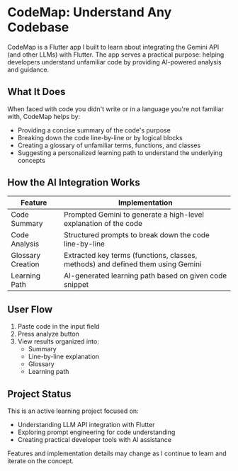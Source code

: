 # CodeMap: Understand Any Codebase

CodeMap is a Flutter app I built to learn about integrating the Gemini API (and other LLMs) with Flutter. The app serves a practical purpose: helping developers understand unfamiliar code by providing AI-powered analysis and guidance.

## What It Does

When faced with code you didn't write or in a language you're not familiar with, CodeMap helps by:

* Providing a concise summary of the code's purpose
* Breaking down the code line-by-line or by logical blocks 
* Creating a glossary of unfamiliar terms, functions, and classes
* Suggesting a personalized learning path to understand the underlying concepts

## How the AI Integration Works

| Feature           | Implementation                                                                  |
|-------------------|---------------------------------------------------------------------------------|
| Code Summary      | Prompted Gemini to generate a high-level explanation of the code                |
| Code Analysis     | Structured prompts to break down the code line-by-line                          |
| Glossary Creation | Extracted key terms (functions, classes, methods) and defined them using Gemini |
| Learning Path     | AI-generated learning path based on given code snippet                          |


## User Flow

1. Paste code in the input field
2. Press analyze button
3. View results organized into:
   * Summary
   * Line-by-line explanation
   * Glossary
   * Learning path

## Project Status

This is an active learning project focused on:
- Understanding LLM API integration with Flutter
- Exploring prompt engineering for code understanding
- Creating practical developer tools with AI assistance

Features and implementation details may change as I continue to learn and iterate on the concept.
